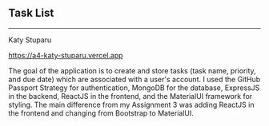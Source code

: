 ## Task List
---
Katy Stuparu

https://a4-katy-stuparu.vercel.app

The goal of the application is to create and store tasks (task name, priority, and due date) which are associated with a user's account. I used the GitHub Passport Strategy for authentication, MongoDB for the database, ExpressJS in the backend, ReactJS in the frontend, and the MaterialUI framework for styling. The main difference from my Assignment 3 was adding ReactJS in the frontend and changing from Bootstrap to MaterialUI.
